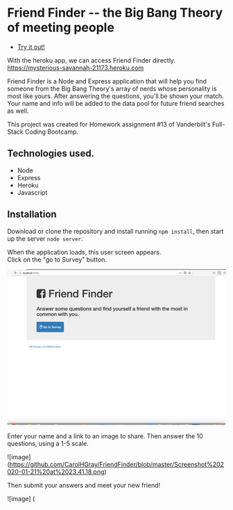 # Friend Finder -- the Big Bang Theory of meeting people

- [Try it out!](https://mysterious-savannah-21173.herokuapp.com/)

With the heroku app, we can access Friend Finder directly.  https://mysterious-savannah-21173.heroku.com


Friend Finder is a Node and Express application that will help you find someone from the Big Bang Theory's array of nerds whose personality is most like yours.  After answering the questions, you'll be shown your match. Your name and info will be added to the data pool for future friend searches as well.

This project was created for Homework assignment #13 of Vanderbilt's Full-Stack Coding Bootcamp.

## Technologies used.

- Node
- Express
- Heroku
- Javascript

## Installation

Download or clone the repository and install running `npm install`, then start up the server `node server`.



When the application loads, this user screen appears.   
Click on the "go to Survey" button.

![image](https://github.com/CarolHGray/FriendFinder/blob/master/Screenshot%202020-01-21%20at%2023.39.03.png)


Enter your name and a link to an image to share.  Then answer the 10 questions, using a 1-5 scale.

![image] (https://github.com/CarolHGray/FriendFinder/blob/master/Screenshot%202020-01-21%20at%2023.41.18.png)


Then submit your answers and meet your new friend!

![image] (
